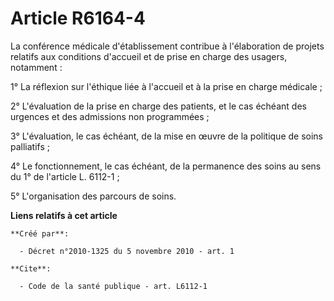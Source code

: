 # Article R6164-4

La conférence médicale d'établissement contribue à l'élaboration de projets relatifs aux conditions d'accueil et de prise en
charge des usagers, notamment : 

1° La réflexion sur l'éthique liée à l'accueil et à la prise en charge médicale ; 

2° L'évaluation de la prise en charge des patients, et le cas échéant des urgences et des admissions non programmées ; 

3° L'évaluation, le cas échéant, de la mise en œuvre de la politique de soins palliatifs ; 

4° Le fonctionnement, le cas échéant, de la permanence des soins au sens du 1° de l'article L. 6112-1 ; 

5° L'organisation des parcours de soins.

**Liens relatifs à cet article**

	**Créé par**:

	  - Décret n°2010-1325 du 5 novembre 2010 - art. 1

	**Cite**:

	  - Code de la santé publique - art. L6112-1
